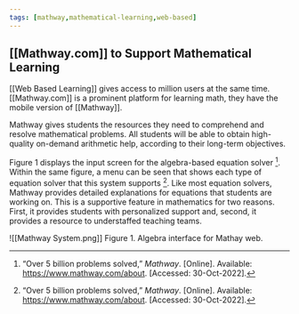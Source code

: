 ```yaml
---
tags: [mathway,mathematical-learning,web-based]
---
```


## [[Mathway.com]] to Support Mathematical Learning

[[Web Based Learning]] gives access to million users at the same time. [[Mathway.com]] is a prominent platform for learning math, they have the mobile version of [[Mathway]]. 

Mathway gives students the resources they need to comprehend and resolve mathematical problems. All students will be able to obtain high-quality on-demand arithmetic help, according to their long-term objectives.

Figure 1 displays the input screen for the algebra-based equation solver [^1].  Within the same figure, a menu can be seen that shows each type of equation solver that this system supports [^1].  Like most equation solvers, Mathway provides detailed explanations for equations that students are working on.  This is a supportive feature in mathematics for two reasons.  First, it provides students with personalized support and, second, it provides a resource to understaffed teaching teams.

![[Mathway System.png]]
Figure 1.  Algebra interface for Mathay web.

[^1]: “Over 5 billion problems solved,” _Mathway_. [Online]. Available: https://www.mathway.com/about. [Accessed: 30-Oct-2022].